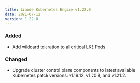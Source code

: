 ```yaml
---
title: Linode Kubernetes Engine v1.22.0
date: 2021-07-12
version: 1.22.0
---
```


### Added

- Add wildcard toleration to all critical LKE Pods

### Changed

- Upgrade cluster control plane components to latest available Kubernetes patch versions: v1.19.12, v1.20.8, and v1.21.2.